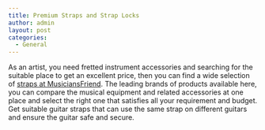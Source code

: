```yaml
---
title: Premium Straps and Strap Locks
author: admin
layout: post
categories:
  - General
---
```

As an artist, you need fretted instrument accessories and searching for the suitable place to get an excellent price, then you can find a wide selection of <a href="http://www.musiciansfriend.com/straps-strap-locks">straps at MusiciansFriend</a>. The leading brands of products available here, you can compare the musical equipment and related accessories at one place and select the right one that satisfies all your requirement and budget. Get suitable guitar straps that can use the same strap on different guitars and ensure the guitar safe and secure.
